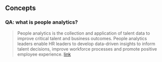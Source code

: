 ## Concepts

### QA: what is people analytics?

> People analytics is the collection and application of talent data to improve critical talent and business outcomes. People analytics leaders enable HR leaders to develop data-driven insights to inform talent decisions, improve workforce processes and promote positive employee experience. [link](https://www.gartner.com/en/human-resources/glossary/people-analytics#:~:text=People%20analytics%20is%20the%20collection,and%20promote%20positive%20employee%20experience.)


